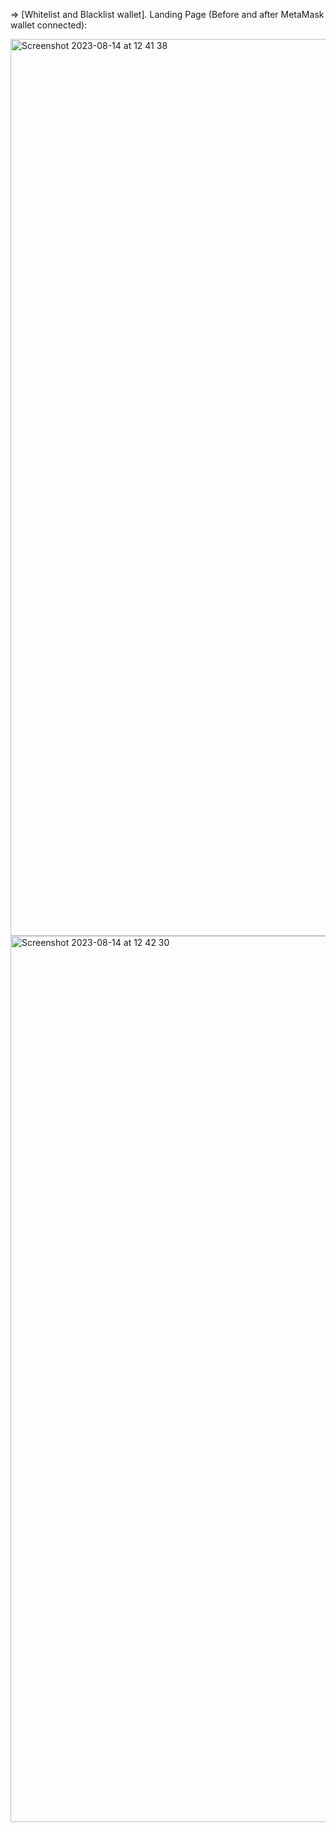 

 => [Whitelist and Blacklist wallet]. Landing Page (Before and after MetaMask wallet connected):

 <img width="1435" alt="Screenshot 2023-08-14 at 12 41 38" src="https://github.com/rajeebkm/whitelist_blacklist/assets/97892873/935bad8f-c99f-4c64-ba69-34b2c05e384d">
<img width="1418" alt="Screenshot 2023-08-14 at 12 42 30" src="https://github.com/rajeebkm/whitelist_blacklist/assets/97892873/fd4c2c4f-d618-4e96-9575-5967984167a1">
